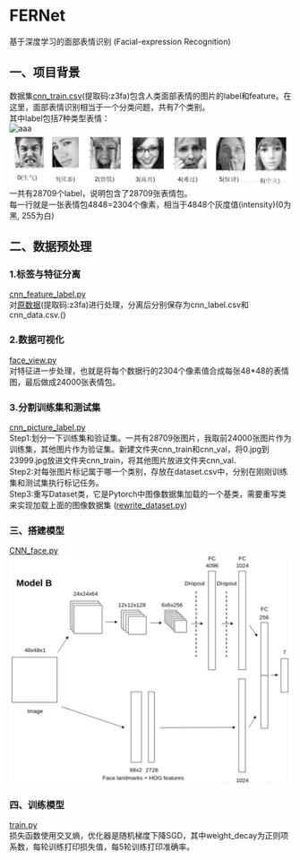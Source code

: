 # FERNet
基于深度学习的面部表情识别 (Facial-expression Recognition)
## 一、项目背景
数据集[cnn_train.csv](https://pan.baidu.com/s/1no5LZMhnUHD5o66URbXPpg)(提取码:z3fa)包含人类面部表情的图片的label和feature。在这里，面部表情识别相当于一个分类问题，共有7个类别。<br>
其中label包括7种类型表情：<br>
![aaa](https://image.baidu.com/search/detail?ct=503316480&z=0&ipn=d&word=cnn&step_word=&hs=0&pn=5&spn=0&di=59400&pi=0&rn=1&tn=baiduimagedetail&is=0%2C0&istype=0&ie=utf-8&oe=utf-8&in=&cl=2&lm=-1&st=undefined&cs=2261748211%2C881952603&os=3482429243%2C1049182420&simid=3578567042%2C828439333&adpicid=0&lpn=0&ln=726&fr=&fmq=1630933276121_R&fm=&ic=undefined&s=undefined&hd=undefined&latest=undefined&copyright=undefined&se=&sme=&tab=0&width=undefined&height=undefined&face=undefined&ist=&jit=&cg=&bdtype=0&oriquery=&objurl=https%3A%2F%2Fgimg2.baidu.com%2Fimage_search%2Fsrc%3Dhttp%3A%2F%2Fupload-images.jianshu.io%2Fupload_images%2F7047668-1603f5abc797639f.png%26refer%3Dhttp%3A%2F%2Fupload-images.jianshu.io%26app%3D2002%26size%3Df9999%2C10000%26q%3Da80%26n%3D0%26g%3D0n%26fmt%3Djpeg%3Fsec%3D1633525281%26t%3Da0f32aca51c2815e3bbec309ceabe66c&fromurl=ippr_z2C%24qAzdH3FAzdH3Fooo_z%26e3B3twgfi7_z%26e3Bv54AzdH3FrAzdH3Flva88nbbjnbd&gsm=4&rpstart=0&rpnum=0&islist=&querylist=&nojc=undefined)
![7-classes](https://github.com/HaoliangZhou/FERNet/blob/master/result/images/7-classes.png)<br>
一共有28709个label，说明包含了28709张表情包。<br>
每一行就是一张表情包4848=2304个像素，相当于4848个灰度值(intensity)(0为黑, 255为白)
## 二、数据预处理
### 1.标签与特征分离
[cnn_feature_label.py](https://github.com/HaoliangZhou/FERNet/blob/master/dataloader/cnn_feature_label.py)<br>
对[原数据](https://pan.baidu.com/s/1no5LZMhnUHD5o66URbXPpg)(提取码:z3fa)进行处理，分离后分别保存为cnn_label.csv和cnn_data.csv.()
### 2.数据可视化
[face_view.py](https://github.com/HaoliangZhou/FERNet/blob/master/dataloader/face_view.py)<br>
对特征进一步处理，也就是将每个数据行的2304个像素值合成每张48*48的表情图，最后做成24000张表情包。
### 3.分割训练集和测试集
[cnn_picture_label.py](https://github.com/HaoliangZhou/FERNet/blob/master/dataloader/cnn_picture_label.py)<br>
Step1:划分一下训练集和验证集。一共有28709张图片，我取前24000张图片作为训练集，其他图片作为验证集。新建文件夹cnn_train和cnn_val，将0.jpg到23999.jpg放进文件夹cnn_train，将其他图片放进文件夹cnn_val.<br>
Step2:对每张图片标记属于哪一个类别，存放在dataset.csv中，分别在刚刚训练集和测试集执行标记任务。<br>
Step3:重写Dataset类，它是Pytorch中图像数据集加载的一个基类，需要重写类来实现加载上面的图像数据集 ([rewrite_dataset.py](https://github.com/HaoliangZhou/FERNet/blob/master/dataloader/rewrite_dataset.py))
### 三、搭建模型
[CNN_face.py](https://github.com/HaoliangZhou/FERNet/blob/master/models/CNN_face.py)<br>
![neural_network](https://github.com/HaoliangZhou/FERNet/blob/master/result/images/neural_network.jpg)
### 四、训练模型
[train.py](https://github.com/HaoliangZhou/FERNet/blob/master/train.py)<br>
损失函数使用交叉熵，优化器是随机梯度下降SGD，其中weight_decay为正则项系数，每轮训练打印损失值，每5轮训练打印准确率。

